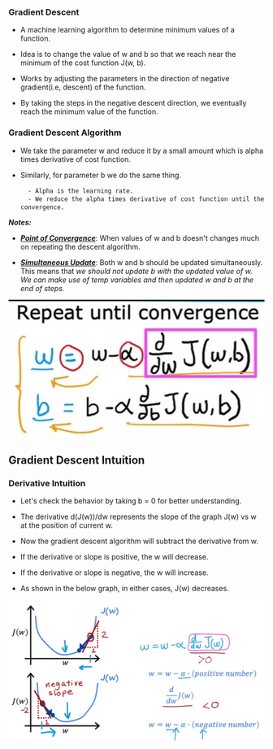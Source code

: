 ### Gradient Descent

- A machine learning algorithm to determine minimum values of a function.

- Idea is to change the value of w and b so that we reach near the minimum of the cost function J(w, b).

- Works by adjusting the parameters in the direction of negative gradient(i.e, descent) of the function.

- By taking the steps in the negative descent direction, we eventually reach the minimum value of the function.


### Gradient Descent Algorithm

- We take the parameter w and reduce it by a small amount which is alpha times derivative of cost function.

- Similarly, for parameter b we do the same thing.

        - Alpha is the learning rate.
        - We reduce the alpha times derivative of cost function until the convergence.

***Notes:***

- <u>***Point of Convergence***</u>: When values of w and b doesn't changes much on repeating the descent algorithm.

- <u>***Simultaneous Update***</u>: Both w and b should be updated simultaneously. This means that <em>we should not update b with the updated value of w. We can make use of temp variables and then updated w and b at the end of steps.</em>


![Reducing parameters](images/image-Gradient1.png)
     


## Gradient Descent Intuition

### Derivative Intuition

- Let's check the behavior by taking b = 0 for better understanding.

- The derivative d(J(w))/dw represents the slope of the graph J(w) vs w at the position of current w.

- Now the gradient descent algorithm will subtract the derivative from w.

- If the derivative or slope is positive, the w will decrease.

- If the derivative or slope is negative, the w will increase.

- As shown in the below graph, in either cases, J(w) decreases.

![Derivative intuition](images/image-derivative.png)